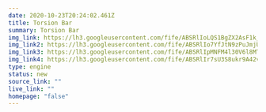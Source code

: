 ```yaml
---
date: 2020-10-23T20:24:02.461Z
title: Torsion Bar
summary: Torsion Bar
img_link: https://lh3.googleusercontent.com/fife/ABSRlIoLQS1BgZX2AsF1k_TSBC8meJkEjpGWl4Fo-Atnhuqp7ylNsFw5A0T7ACBKjpULCR2AHCqGKkkiXquRprA8ASmzLcwCensZ6KLHNnNrtwMvS3utczO3XG9Snl-64xZin2TdzOz3qe5GzQl7BKF0vHpdE3ROv_dufUadWXxfi_vpf2pLbDtHJ6b22DkPHRO7THDU9khkZq45UwvfHT5CbN7MIIwUWjgh7sKGBdjtfRPQCS03xZzd3-J3L-7M0uGHPQHlBBDHUDFB8lj6rfN9zDMuf5yZteY6lTaCjmtw7wkCRzRwTOUSlqGH28x6n1M-uFnCeOp9MCIQCDGDrszilBWcX2t_uWoy-P7MlHZdU4k5dvRiAE7gSIT6buaqBiaeCrjJlFex4NCOuIc78Q3ZVMqalYDJJMCPl2tn6O3QcHMRmvdZlIubi3KXA4yh2EFSzIYP-lu3T70rOFRvxzrrBOlnnjt_1WA9Rb0t3FrBhbviqJQoaZwEqbUCAwy-KQIEO9SX5Q7ZpJW4CQc1MfwrPr44zGUCCCNTic8GQrVxok6JR3Av_Z2Gm-61mUpFZUccGWPHqjTm6fu2EbSvoprw5uZuyZvkSjDLjx7dul5JfzlqDt5FOnjGXi16jVgU0fKAqD65uXvQmvXzvBwNRA5tHYLFhQDIDJ4lxoD-KmRYheE87u59jIzS-xvo_6mBSQhb7dvRt6tWPiMTn8nIUReTIa3m3Wy3AfzCCA=w656-h666-ft
img_link2: https://lh3.googleusercontent.com/fife/ABSRlIo7YfJtN9zPuJmjUt8FgAY5BPo6dE9tBtkHjCW3CHK43Ev6eeBj7sDyqKHbnp8fDw_Mzl3ItAmXH0aK0GgoBZVYEtsw8TkiVn66_6YKpjxL1ERfz-r5l78Heb4GsDXb_0K77B_nTLaxkK-FKc25SlekzOfoV90fnsFpMWaFOK8Pi9EWF8VJgOxKfXE1PHuVlnWxuWELgOzKRRbXzC9L6e1ieIWQl26bJsNy7mGiI_RiqRJXy5-H-AyFYiPtiYlA-FKXdbCYsXkwUaquBdnKMiguZIYw7k3L99kcBXIIVrRZl5ky2DK5FC2hQUEnZD6HX5W7063zr-qEN58rpkHQhwckkEvnVNI8psOoCpYkGNt7gswiXTf6YcmHpSlC925C-xJADKsM63M7EM4OR7PQKx4Nbq4iUnBF-EQbUneeEW-XAhQ6Zo67uFMNG4JwEaEJ5khpXl_Q8OAhbe0GL4RQs9a9FlUMmw9psfobYakC1OUDAKqzU1cPS7wdpTGcwPfBcl9YCfB7Vma8EJZxg081T550tzbov1LGNNp4muhLeNeTCo4l_4phgWHRBIR23MFB4intaK37R0I1G0QBxS8wfiaotwLYiZHfcbZhq4Du7H6I1VCD2ZbG-8MccCm8Uw5vSRIdAbhcaKuVNa2U-Abgu6YKR37Ls9kK5G-UvL19xjEiXWkCGbNH3_ZjYEAgiyC2R7XGO2qToqvB-2sor03ihOPNLhT3Y1g0Ow=w656-h666-ft
img_link3: https://lh3.googleusercontent.com/fife/ABSRlIpMNFM4l30V6l8MTNSjGpKv-qNKZyteJW7A0QcxMn69gFF9CANT-ESEaxR2owcZc2dgdLy_9hmhpOVMpkD97AljrHgfkSLP35sQZZ4GeVu5BAQX5waIL_l8YRpALqSDrMmW0p65WmMQon5URx1tXm16lwX5KEA9KxiNEzynk61KaTUkAXOZUargFtr8NRRCDtZK_SIWY1GJf-yyH5ut1LqWEXmK-MIvMaEmvGn8JlJJOgJZHpM0oHHUQULZZ2tDSgzvaSzn-TynKKZmR0wmpUSv3hdOLm6hOHiUxpCtT57xTyixLxxhlnjzGTwGP1zCOl9y0uQaMS_w8jZtENUxT7ulc8owWwZ4dg3KDxvTtAuN1hJByrN3Z9nhLZdPUdl1RXWzrTQmCde5nmnBYNtALhMwSXgxEWkCfgFs0eSzcGeY5yjvDH4IQclGEaJMHPqbYF48s_Gofdll7Rcxv0eoDtS4RqmMw17aMWKf8RgdPmVEKTuK2Y_B4j7RMkGWUpdkoAGba4G76UCcvIQuAbkzADkxQhg6ODMecgdwNLY2_aHuS2YUYqmZMGSJ8O8gdPSRKm2Nz6CdyDQHuzi1LtPWeTgpjFsLWegB-SjgbtJLz1vIvTdtWf31XZTSmfPsckSxzeKJDoRU0O6dCd3rQBCzp7ztDknxnM7_Tv5QRZjCqgiQ6ATounvrIjR1QbJRk4KpnahMCAdf9VXTvZRhhKIbIjCe85ZpgfW9Dg=w656-h666-ft
img_link4: https://lh3.googleusercontent.com/fife/ABSRlIr7sU3S8ukr9A42vKm3UrVWqk-XhtrZddfvaQzprw8_pzW5yGlCQ7n11yf6n3e8MJ7fiufngTysZcbwVmdtIESiyOYIQV_6uFmBaCXig4bhBfsyZH4viKsqPPUJU-EqhhbKlf53t5tZB4N-lqZ9f8jOS1GiUnRb94RHjeLWjE2xsoSYUE3hkGz2SnO59SMtxDJXOoJFWeo277Jne5wuNS_dKSHAsDJNq0Z4yK7uZstUkwVh6vtHxbIBNdWm2api1IP39KGovZ7HWYnX9VqvcBYhx4psGWB9S-DEpClOwv4t8y-T6R27YQFH5bbTplUnsCZaRq7c7RtxHTNSWTviZegEy5SZpp_EFSFvLiRyeB5iHJAE4ibgggu7Aoz-xu9Kg_R1hNxysdYvA8VCOKe6uRo_5XZEdo8cG3nuQmMpvZm6ztTv8zbN5h4H4I7vEVdDsbbfzt21xLlWvMlqhxoDiFfJgjEWQ1FbektwF7RDzuMFp8ynoyGH7pxS82jvCv6SFv60R0pazsbV0bXPzQo2u-wNT0A2t2-kIGdOGR9QHGdtQ8SY2M5ldFmOEq5Qo4ImS-2JVu75HxVaw_ArmZPzha1TH7tkCHLZr8p3hpwlqNSxUbLjCTQwhZLtSZ3uTHohd2ufliZIdBWOAP3pAUsBriAp_WODdL19Ous6GKIscPuR7CQH0YFVUIjkV9D_jpn2Bu2yfWWBKjLU9A16kUQEsnfKeSZoucEBIQ=w656-h666-ft
type: engine
status: new
source_link: ""
live_link: ""
homepage: "false"
---
```

